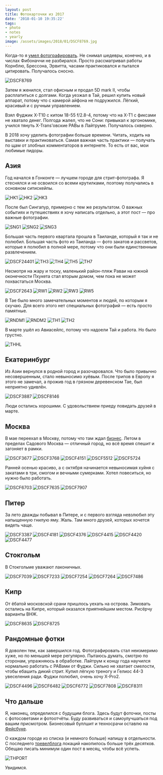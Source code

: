 ```yaml
---
layout: post
title: Фотокарточки из 2017
date: '2018-01-10 19:35:22'
tags:
- photo
- notes
- yearly
image: /assets/images/2018/01/DSCF8769.jpg
---
```


Когда-то я [умел фотографировать](https://shouldgo.ru/tag/photoblog/). Не снимал шедевры, конечно, и в числах Фибоначчи не разбирался. Просто рассматривал работы Корнблю, Брессона, Эрвитта, часами практиковался и пытался цитировать. Получалось сносно.

![DSCF8769](/assets/images/2018/01/DSCF8769.jpg)

Затем я женился, стал офисным и продал 5D mark II, чтобы расплатиться с долгами. Когда уезжал в Тай, решил купить новый аппарат, потому что с камерой айфона не подружился. Лёгкий, красивый и с ручным управлением.

Взял Фуджик X-T10 с китом 18-55 f/2.8-4, потому что на X-T1 с фиксами не хватало денег. Полгода жалел, что не Сони: привыкал к эргономике, учился тянуть X-Trans’овские РАВы в Лайтруме. Получалось скверно.

В 2018 хочу уделить фотографии больше времени. Читать, ходить на выставки и практиковаться. Самая важная часть практики — получать по щам от злобных комментаторов в интернете. То есть от вас, мои любимые пидоры.

## Азия

Год начался в Гонконге — лучшем городе для стрит-фотографа. Я стеснялся и не освоился со всеми крутилками, поэтому получались&nbsp;в основном&nbsp;ситискейпы.

![HK1](/assets/images/2018/01/HK1.jpg)
![HK2](/assets/images/2018/01/HK2.jpg)
![HK3](/assets/images/2018/01/HK3.jpg)

После был Сингапур, примерно с тем же результатом. О важных событиях и путешествиях я хочу написать отдельно, а этот пост — про важные фотографии.

![SNG1](/assets/images/2018/01/SNG1.jpg)
![SNG2](/assets/images/2018/01/SNG2.jpg)
![SNG3](/assets/images/2018/01/SNG3.jpg)

Большая часть первого квартала прошла в Таиланде, который я так и не полюбил. Большая часть фото из Таиланда — фото закатов и рассветов, которые я полюбил в полной мере, потому что они были единственным развлечением.

![DSCF24401](/assets/images/2018/01/DSCF24401.jpg)
![TH3](/assets/images/2018/01/TH3.jpg)
![TH4](/assets/images/2018/01/TH4.jpg)
![TH5](/assets/images/2018/01/TH5.jpg)
![TH7](/assets/images/2018/01/TH7.jpg)

Несмотря на жару и тоску, маленький район-пляж Раваи на южной оконечности Пхукета стал вторым домом, чем пока не может похвастаться Москва.

![DSCF2643](/assets/images/2018/01/DSCF2643.jpg)
![RW1](/assets/images/2018/01/RW1.jpg)
![RW2](/assets/images/2018/01/RW2.jpg)
![RW3](/assets/images/2018/01/RW3.jpg)
![RW5](/assets/images/2018/01/RW5.jpg)

В Тае было много замечательных моментов и людей, по которым я скучаю. Для всего этого нет специальных фотографий — есть просто памятные.

![RNDM1](/assets/images/2018/01/RNDM1.jpg)
![RNDM2](/assets/images/2018/01/RNDM2.jpg)
![TH1](/assets/images/2018/01/TH1.jpg)
![TH2](/assets/images/2018/01/TH2.jpg)

В марте ушёл из Авиасейлс, потому что надоели Тай и работа. Но было грустно.

![THHL](/assets/images/2018/01/THHL.jpg)

## Екатеринбург

Из Азии вернулся в родной город и разочаровался. Что было привычно несовершенным, стало невыносимо хуёвым. После трипов в Европу я этого не замечал, а прожив год в грязном деревенском Тае, был неприятно удивлён.

![DSCF3887](/assets/images/2018/01/DSCF3887.jpg)
![DSCF8146](/assets/images/2018/01/DSCF8146.jpg)

Люди остались хорошими. С удовольствием приеду повидать друзей в марте.

## Москва

В мае переехал в Москву, потому что там ждал [бизнес](https://outmarketing.ru). Летом в пределах Садового Москва — отличный город, но всё время спешит и загоняет в рамки.

![DSCF3677](/assets/images/2018/01/DSCF3677.jpg)
![DSCF3768](/assets/images/2018/01/DSCF3768.jpg)
![DSCF4151](/assets/images/2018/01/DSCF4151.jpg)
![DSCF5512](/assets/images/2018/01/DSCF5512.jpg)
![DSCF5724](/assets/images/2018/01/DSCF5724.jpg)

Ранней осенью красиво, а с октября начинается невыносимая хуйня с закатами в три, смогом и вечными сумерками. Хотел повеситься, но нужно было работать.

![DSCF6703](/assets/images/2018/01/DSCF6703.jpg)
![DSCF7635](/assets/images/2018/01/DSCF7635.jpg)
![DSCF7907](/assets/images/2018/01/DSCF7907.jpg)

## Питер

За лето дважды побывал в Питере, и с первого взгляда невзлюбил эту напыщенную гнилую яму. Жаль. Там много друзей, которых хочется видеть чаще.

![DSCF3387](/assets/images/2018/01/DSCF3387.jpg)
![DSCF4181](/assets/images/2018/01/DSCF4181.jpg)
![DSCF4376](/assets/images/2018/01/DSCF4376.jpg)
![DSCF4415](/assets/images/2018/01/DSCF4415.jpg)
![DSCF4420](/assets/images/2018/01/DSCF4420.jpg)
![DSCF4477](/assets/images/2018/01/DSCF4477.jpg)

## Стокгольм

В Стокгольме уважают лаконичных.

![DSCF7039](/assets/images/2018/01/DSCF7039.jpg)
![DSCF7233](/assets/images/2018/01/DSCF7233.jpg)
![DSCF7254](/assets/images/2018/01/DSCF7254.jpg)
![DSCF7264](/assets/images/2018/01/DSCF7264.jpg)
![DSCF7486](/assets/images/2018/01/DSCF7486.jpg)

## Кипр

От ёбатой московской срани пришлось уехать на острова. Зимовать остались на Кипре, который оказался приятнейшим местом. Рисёрчу варианты ВНЖ.

![DSCF8635](/assets/images/2018/01/DSCF8635.jpg)
![DSCF8725](/assets/images/2018/01/DSCF8725.jpg)

## Рандомные фотки

Я доволен тем, как завершился год. Фотографировать стал неизмеримо хуже, но&nbsp;по меньшей мере&nbsp;регулярно. Пытаюсь думать, смотрю по сторонам, упражняюсь в обработке. Лайтрум к концу года научился нормально работать с РАВами от Фуджи. Сильно не хватает смелости, чтобы ебашить дикий стрит. Купил лёгкую треногу и Гелиос 44-3 увеселения ради. Фуджи полюбил, очень хочу X-Pro2.

![DSCF4496](/assets/images/2018/01/DSCF4496.jpg)
![DSCF6482](/assets/images/2018/01/DSCF6482.jpg)
![DSCF6772](/assets/images/2018/01/DSCF6772.jpg)
![DSCF7808](/assets/images/2018/01/DSCF7808.jpg)
![DSCF8311](/assets/images/2018/01/DSCF8311.jpg)

## Что дальше

Я,&nbsp;наконец, определился с будущим блога. Здесь будут фоточки, посты с фотосоветами и фотоотчёты. Буду развиваться и самоулучшаться под вашим присмотром. Бизнесовый буллшит и техносрачи оставлю на [Фейсбуке](http://facebook.com/dima.afonin/posts/10211936969444307).

О каждом городе из списка (и немного больше) напишу в отдельности. С последнего [тревелблога](http://shouldgo.ru/tag/travel/) локаций накопилось больше трёх десятков. Обещаю писать минимум один пост в месяц, чтобы всё успеть.

![THPORT](/assets/images/2018/01/THPORT.jpg)

Увидимся.